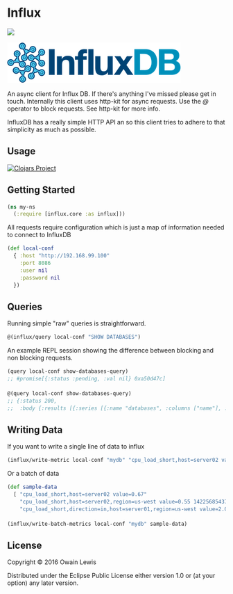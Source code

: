 # Influx

![](https://travis-ci.org/owainlewis/influx.svg)

![](https://raw.githubusercontent.com/owainlewis/influx/master/logo.png)

An async client for Influx DB. If there's anything I've missed please get in touch.
Internally this client uses http-kit for async requests. Use the *@* operator to block requests. See http-kit for more info.

InfluxDB has a really simple HTTP API an so this client tries to adhere to that simplicity as much as possible.

## Usage

[![Clojars Project](https://img.shields.io/clojars/v/io.forward/influx.svg)](https://clojars.org/io.forward/influx)

## Getting Started

```clojure
(ns my-ns
  (:require [influx.core :as influx]))
```

All requests require configuration which is just a map of information needed to connect to InfluxDB

```clojure
(def local-conf
  { :host "http://192.168.99.100"
    :port 8086
    :user nil
    :password nil
  })
```

## Queries

Running simple "raw" queries is straightforward.

```clojure
@(influx/query local-conf "SHOW DATABASES")
```

An example REPL session showing the difference between blocking and non blocking requests.

```clojure
(query local-conf show-databases-query)
;; #promise[{:status :pending, :val nil} 0xa50d47c]

@(query local-conf show-databases-query)
;; {:status 200,
;;  :body {:results [{:series [{:name "databases", :columns ["name"], :values [["_internal"]]}]}]}}
```

## Writing Data

If you want to write a single line of data to influx

```clojure
(influx/write-metric local-conf "mydb" "cpu_load_short,host=server02 value=0.67")
```

Or a batch of data

```clojure
(def sample-data
  [ "cpu_load_short,host=server02 value=0.67"
    "cpu_load_short,host=server02,region=us-west value=0.55 1422568543702900257"
    "cpu_load_short,direction=in,host=server01,region=us-west value=2.0 1422568543702900257" ])

(influx/write-batch-metrics local-conf "mydb" sample-data)
```

## License

Copyright © 2016 Owain Lewis

Distributed under the Eclipse Public License either version 1.0 or (at
your option) any later version.
